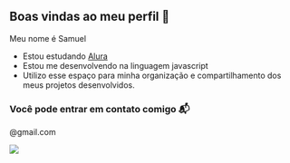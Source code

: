 ## Boas vindas ao meu perfil 💙

Meu nome é Samuel 

- Estou estudando [Alura](http://alura.com)
- Estou me desenvolvendo na linguagem javascript
- Utilizo esse espaço para minha organização e compartilhamento dos meus projetos desenvolvidos.

### Você pode entrar em contato comigo 📬

@gmail.com


![](https://media1.tenor.com/m/lIo7gsmVcSYAAAAC/shannonandrew.gif)
